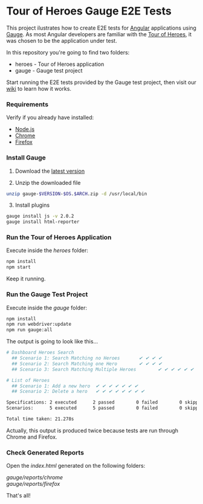 # Tour of Heroes Gauge E2E Tests

This project ilustrates how to create E2E tests for [Angular][2] applications using [Gauge][1]. As most Angular developers are familiar with the [Tour of Heroes][3], it was chosen to be the application under test.

In this repository you're going to find two folders:

* heroes - Tour of Heroes application
* gauge - Gauge test project 

Start running the E2E tests provided by the Gauge test project, then visit our [wiki][4] to learn how it works.

### Requirements

Verify if you already have installed: 

* [Node.js][5]
* [Chrome][6] 
* [Firefox][7]

### Install Gauge

1. Download the [latest version][8]

2. Unzip the downloaded file

```bash
unzip gauge-$VERSION-$OS.$ARCH.zip -d /usr/local/bin
```
3. Install plugins

```bash
gauge install js -v 2.0.2
gauge install html-reporter
```

### Run the Tour of Heroes Application

Execute inside the *heroes* folder:

```bash
npm install
npm start
```

Keep it running.

### Run the Gauge Test Project

Execute inside the *gauge* folder:

```bash
npm install
npm run webdriver:update
npm run gauge:all
```

The output is going to look like this...

```bash
# Dashboard Heroes Search
  ## Scenario 1: Search Matching no Heroes       ✔ ✔ ✔ ✔
  ## Scenario 2: Search Matching one Hero        ✔ ✔ ✔ ✔
  ## Scenario 3: Search Matching Multiple Heroes        ✔ ✔ ✔ ✔ ✔ ✔ ✔

# List of Heroes
  ## Scenario 1: Add a new hero  ✔ ✔ ✔ ✔ ✔ ✔ ✔
  ## Scenario 2: Delete a hero   ✔ ✔ ✔ ✔ ✔ ✔ ✔ ✔

Specifications: 2 executed      2 passed        0 failed        0 skipped
Scenarios:      5 executed      5 passed        0 failed        0 skipped

Total time taken: 21.278s
```

Actually, this output is produced twice because tests are run through Chrome and Firefox.

### Check Generated Reports

Open the *index.html* generated on the following folders:  

*gauge/reports/chrome*  
*gauge/reports/firefox*

That's all!

[1]:https://gauge.org/index.html
[2]:https://angular.io/
[3]:https://angular.io/tutorial#tutorial-tour-of-heroes
[4]:https://github.com/fadc80/heroes-gauge-e2e/wiki
[5]:https://nodejs.org/
[6]:https://www.google.com/chrome
[7]:https://www.mozilla.org
[8]:https://gauge.org/get-started.html
